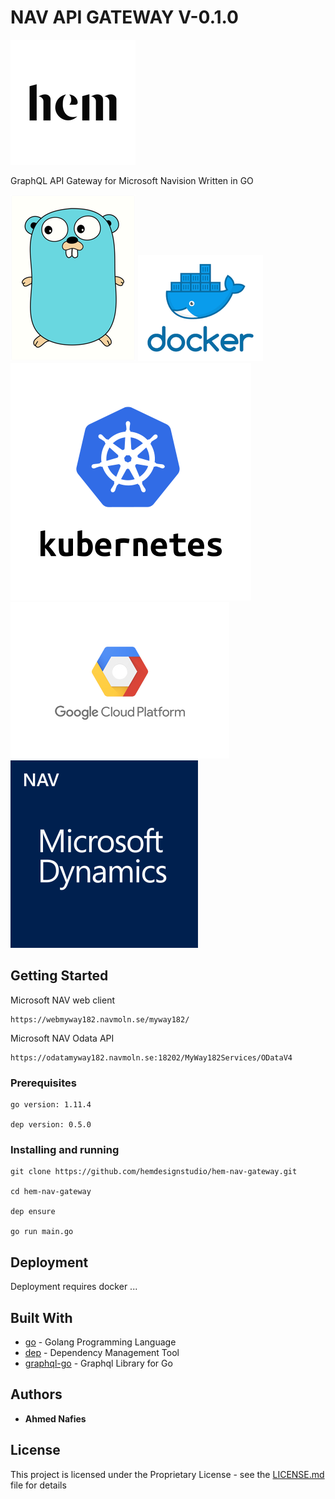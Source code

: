# NAV API GATEWAY V-0.1.0

![alt Hem Design Studio](./res/hem.png)

GraphQL API Gateway for Microsoft Navision Written in GO

![alt Golang](./res/go.png)
![alt Docker](./res/docker.png)
![alt Kubernetes](./res/kubernetes.png)
![alt Google Cloud](./res/googlecloud.png)
![alt Microsoft Navision](./res/nav.png)

## Getting Started
Microsoft NAV web client
```
https://webmyway182.navmoln.se/myway182/
```

Microsoft NAV Odata API

```
https://odatamyway182.navmoln.se:18202/MyWay182Services/ODataV4
```

### Prerequisites


```
go version: 1.11.4

dep version: 0.5.0
```

### Installing and running

```
git clone https://github.com/hemdesignstudio/hem-nav-gateway.git

cd hem-nav-gateway

dep ensure

go run main.go
```

## Deployment

Deployment requires docker ...

## Built With

* [go](https://golang.org/) - Golang Programming Language
* [dep](https://github.com/golang/dep) - Dependency Management Tool
* [graphql-go](https://github.com/graphql-go/graphql) - Graphql Library for Go




## Authors

* **Ahmed Nafies** 
## License

This project is licensed under the Proprietary License - see the [LICENSE.md](LICENSE.md) file for details
